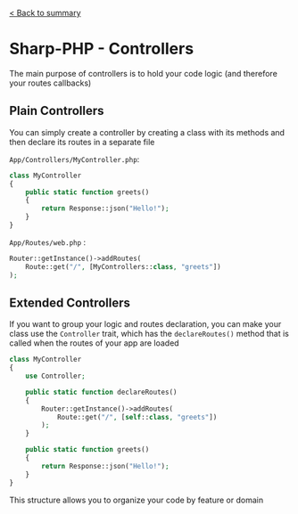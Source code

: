 [< Back to summary](./000_sharp.md)

# Sharp-PHP - Controllers

The main purpose of controllers is to hold your code logic (and therefore your routes callbacks)

## Plain Controllers

You can simply create a controller by creating a class with its methods
and then declare its routes in a separate file

`App/Controllers/MyController.php`:
```php
class MyController
{
    public static function greets()
    {
        return Response::json("Hello!");
    }
}
```

`App/Routes/web.php` :
```php
Router::getInstance()->addRoutes(
    Route::get("/", [MyControllers::class, "greets"])
);
```


## Extended Controllers

If you want to group your logic and routes declaration, you can make your class
use the `Controller` trait, which has the `declareRoutes()` method that is called
when the routes of your app are loaded

```php
class MyController
{
    use Controller;

    public static function declareRoutes()
    {
        Router::getInstance()->addRoutes(
            Route::get("/", [self::class, "greets"])
        );
    }

    public static function greets()
    {
        return Response::json("Hello!");
    }
}
```

This structure allows you to organize your code by feature or domain